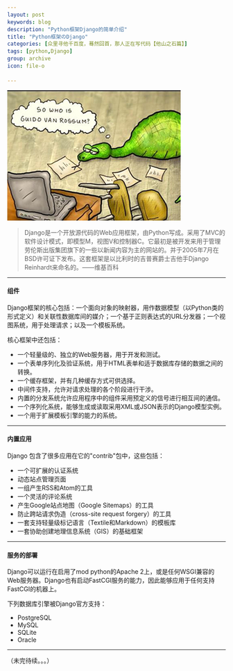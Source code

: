 ```yaml
---
layout: post
keywords: blog
description: "Python框架Django的简单介绍"
title: "Python框架のDjango"
categories: [众里寻他千百度，蓦然回首，那人正在写代码【他山之石篇】]
tags: [python,Django]
group: archive
icon: file-o

---
```


![image](/assets/images/2013-12-27-Django.jpg)

>Django是一个开放源代码的Web应用框架，由Python写成。采用了MVC的软件设计模式，即模型M，视图V和控制器C。它最初是被开发来用于管理劳伦斯出版集团旗下的一些以新闻内容为主的网站的。并于2005年7月在BSD许可证下发布。这套框架是以比利时的吉普赛爵士吉他手Django Reinhardt来命名的。——维基百科

---
#### 组件

Django框架的核心包括：一个面向对象的映射器，用作数据模型（以Python类的形式定义）和关联性数据库间的媒介；一个基于正则表达式的URL分发器；一个视图系统，用于处理请求；以及一个模板系统。

核心框架中还包括：

* 一个轻量级的、独立的Web服务器，用于开发和测试。
* 一个表单序列化及验证系统，用于HTML表单和适于数据库存储的数据之间的转换。
* 一个缓存框架，并有几种缓存方式可供选择。
* 中间件支持，允许对请求处理的各个阶段进行干涉。
* 内置的分发系统允许应用程序中的组件采用预定义的信号进行相互间的通信。
* 一个序列化系统，能够生成或读取采用XML或JSON表示的Django模型实例。
* 一个用于扩展模板引擎的能力的系统。

<!-- more -->

---

#### 内置应用

Django 包含了很多应用在它的"contrib"包中，这些包括：

* 一个可扩展的认证系统
* 动态站点管理页面
* 一组产生RSS和Atom的工具
* 一个灵活的评论系统
* 产生Google站点地图（Google Sitemaps）的工具
* 防止跨站请求伪造（cross-site request forgery）的工具
* 一套支持轻量级标记语言（Textile和Markdown）的模板库
* 一套协助创建地理信息系统（GIS）的基础框架

---

#### 服务的部署

Django可以运行在启用了mod python的Apache 2上，或是任何WSGI兼容的Web服务器。Django也有启动FastCGI服务的能力，因此能够应用于任何支持FastCGI的机器上。

下列数据库引擎被Django官方支持：

* PostgreSQL
* MySQL
* SQLite
* Oracle

---

（未完待续。。。）